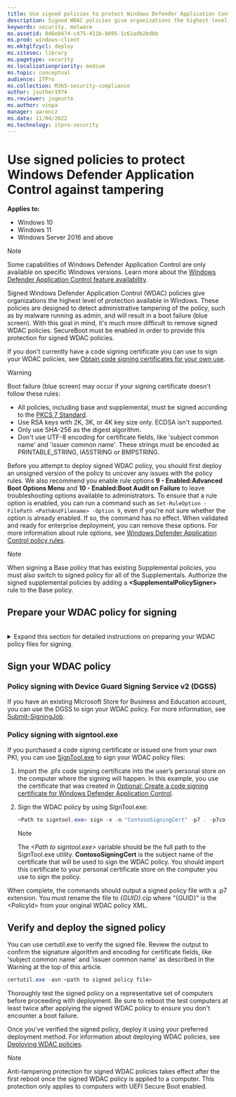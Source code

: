 ```yaml
---
title: Use signed policies to protect Windows Defender Application Control against tampering  (Windows)
description: Signed WDAC policies give organizations the highest level of malware protection available in Windows 10 and Windows 11.
keywords: security, malware
ms.assetid: 8d6e0474-c475-411b-b095-1c61adb2bdbb
ms.prod: windows-client
ms.mktglfcycl: deploy
ms.sitesec: library
ms.pagetype: security
ms.localizationpriority: medium
ms.topic: conceptual
audience: ITPro
ms.collection: M365-security-compliance
author: jsuther1974
ms.reviewer: jogeurte
ms.author: vinpa
manager: aaroncz
ms.date: 11/04/2022
ms.technology: itpro-security
---
```


# Use signed policies to protect Windows Defender Application Control against tampering

**Applies to:**

- Windows 10
- Windows 11
- Windows Server 2016 and above

> [!NOTE]
> Some capabilities of Windows Defender Application Control are only available on specific Windows versions. Learn more about the [Windows Defender Application Control feature availability](feature-availability.md).

Signed Windows Defender Application Control (WDAC) policies give organizations the highest level of protection available in Windows. These policies are designed to detect administrative tampering of the policy, such as by malware running as admin, and will result in a boot failure (blue screen). With this goal in mind, it's much more difficult to remove signed WDAC policies. SecureBoot must be enabled in order to provide this protection for signed WDAC policies.

If you don't currently have a code signing certificate you can use to sign your WDAC policies, see [Obtain code signing certificates for your own use](/windows/security/threat-protection/windows-defender-application-control/use-code-signing-to-simplify-application-control-for-classic-windows-applications#obtain-code-signing-certificates-for-your-own-use).

> [!WARNING]
> Boot failure (blue screen) may occur if your signing certificate doesn't follow these rules:
>
> - All policies, including base and supplemental, must be signed according to the [PKCS 7 Standard](https://datatracker.ietf.org/doc/html/rfc5652).
> - Use RSA keys with 2K, 3K, or 4K key size only. ECDSA isn't supported.
> - Only use SHA-256 as the digest algorithm.
> - Don't use UTF-8 encoding for certificate fields, like 'subject common name' and 'issuer common name'. These strings must be encoded as PRINTABLE_STRING, IA5STRING or BMPSTRING.

Before you attempt to deploy signed WDAC policy, you should first deploy an unsigned version of the policy to uncover any issues with the policy rules. We also recommend you enable rule options **9 - Enabled:Advanced Boot Options Menu** and **10 - Enabled:Boot Audit on Failure** to leave troubleshooting options available to administrators. To ensure that a rule option is enabled, you can run a command such as `Set-RuleOption -FilePath <PathAndFilename> -Option 9`, even if you're not sure whether the option is already enabled. If so, the command has no effect. When validated and ready for enterprise deployment, you can remove these options. For more information about rule options, see [Windows Defender Application Control policy rules](select-types-of-rules-to-create.md).

> [!NOTE]
> When signing a Base policy that has existing Supplemental policies, you must also switch to signed policy for all of the Supplementals. Authorize the signed supplemental policies by adding a **&lt;SupplementalPolicySigner&gt;** rule to the Base policy.

## Prepare your WDAC policy for signing

<br>
<details>
  <summary>Expand this section for detailed instructions on preparing your WDAC policy files for signing.</summary>

1. Open an elevated Windows PowerShell session and initialize the variables that will be used:

   ```powershell
   $PolicyPath=$env:userprofile+"\Desktop\"
   $PolicyName="FixedWorkloadPolicy_Enforced"
   $LamnaServerPolicy=$PolicyPath+$PolicyName+".xml"
   ```

   > [!NOTE]
   > This example uses an enforced version of the WDAC policy that you created in [Create a Windows Defender Application Control policy from a reference computer](create-initial-default-policy.md) article. If you are signing another policy, be sure to update the **$PolicyPath** and **$PolicyName** variables with the correct information.

2. Navigate to your desktop as the working directory:

   ```powershell
   cd $PolicyPath
   ```

3. If your WDAC policy doesn't already include an **&lt;UpdatePolicySigner&gt;** rule for your policy signing certificate, you must add it. At least one **&lt;UpdatePolicySigner&gt;** rule must exist to convert your WDAC policy XML with [ConvertFrom-CiPolicy](/powershell/module/config-ci/convertfrom-cipolicy). If you're using the Device Guard Signing Service v2 (DGSS) to sign your policy, you can find the policy signer rule in your tenant's default policy, which you can download from [Get-DefaultPolicy](/windows/security/threat-protection/windows-defender-application-control/use-device-guard-signing-portal-in-microsoft-store-for-business#get-defaultpolicy).

   Otherwise, use [Add-SignerRule](/powershell/module/configci/add-signerrule) and create an **&lt;UpdatePolicySigner&gt;** rule from your certificate file (.cer). DGSS users can download the root certificate file from [Get-RootCertificate](/windows/security/threat-protection/windows-defender-application-control/use-device-guard-signing-portal-in-microsoft-store-for-business#get-rootcertificate). If you purchased a code signing certificate or issued one from your own public key infrastructure (PKI), you can export the certificate file.

   NOTE: If your policy doesn't allow Supplemental policies, you should omit the **-Supplemental** switch from the following command:

   ```powershell
   Add-SignerRule -FilePath $LamnaServerPolicy -CertificatePath <Path to exported .cer certificate> –Update -Supplemental
   ```

   > [!IMPORTANT]
   > Failing to perform this step will leave you unable to modify or disable this policy and will lead to boot failure. For more information about how to disable signed WDAC policies causing boot failure, see [Remove WDAC policies causing boot stop failures](/windows/security/threat-protection/windows-defender-application-control/disable-windows-defender-application-control-policies#remove-wdac-policies-causing-boot-stop-failures).

4. Use [Set-RuleOption](/powershell/module/configci/set-ruleoption) to remove the unsigned policy rule option:

    ```powershell
   Set-RuleOption -FilePath $LamnaServerPolicy -Option 6 -Delete
   ```

5. (Optional) Use [Set-CIPolicyIdInfo](/powershell/module/configci/set-cipolicyidinfo) to reset the policy ID and change the policy name.

6. (Optional) Use [Set-CIPolicyVersion](/powershell/module/configci/set-cipolicyversion) to change the policy VersionEx.

   > [!IMPORTANT]
   > When updating a signed policy, the VersionEx of the updated policy must be greater than or equal to the current policy. Replacing a signed policy with a lower version will lead to boot failure.

7. Use [ConvertFrom-CIPolicy](/powershell/module/configci/convertfrom-cipolicy) to convert the policy to binary format:

   ```powershell
   $PolicyID= Set-CIPolicyIdInfo -FilePath $LamnaServerPolicy  -ResetPolicyID
   $PolicyID = $PolicyID.Substring(11)
   $CIPolicyBin = $env:userprofile + "\Desktop\" + $PolicyID + ".cip"
   ConvertFrom-CIPolicy $LamnaServerPolicy $CIPolicyBin
   ```

</details>

## Sign your WDAC policy

### Policy signing with Device Guard Signing Service v2 (DGSS)

If you have an existing Microsoft Store for Business and Education account, you can use the DGSS to sign your WDAC policy. For more information, see [Submit-SigningJob](/windows/security/threat-protection/windows-defender-application-control/use-device-guard-signing-portal-in-microsoft-store-for-business#submit-signingjob).

### Policy signing with signtool.exe

If you purchased a code signing certificate or issued one from your own PKI, you can use [SignTool.exe](/windows/win32/seccrypto/signtool) to sign your WDAC policy files:

1. Import the .pfx code signing certificate into the user’s personal store on the computer where the signing will happen. In this example, you use the certificate that was created in [Optional: Create a code signing certificate for Windows Defender Application Control](create-code-signing-cert-for-windows-defender-application-control.md).

2. Sign the WDAC policy by using SignTool.exe:

   ```powershell
   <Path to signtool.exe> sign -v -n "ContosoSigningCert" -p7 . -p7co 1.3.6.1.4.1.311.79.1 -fd sha256 $CIPolicyBin
   ```

   > [!NOTE]
   > The *&lt;Path to signtool.exe&gt;* variable should be the full path to the SignTool.exe utility. **ContosoSigningCert** is the subject name of the certificate that will be used to sign the WDAC policy. You should import this certificate to your personal certificate store on the computer you use to sign the policy.

When complete, the commands should output a signed policy file with a .p7 extension. You must rename the file to *{GUID}*.cip where "{GUID}" is the &lt;PolicyId&gt; from your original WDAC policy XML.

## Verify and deploy the signed policy

You can use certutil.exe to verify the signed file. Review the output to confirm the signature algorithm and encoding for certificate fields, like 'subject common name' and 'issuer common name' as described in the Warning at the top of this article.

```powershell
certutil.exe -asn <path to signed policy file>
```

Thoroughly test the signed policy on a representative set of computers before proceeding with deployment. Be sure to reboot the test computers at least twice after applying the signed WDAC policy to ensure you don't encounter a boot failure.

Once you've verified the signed policy, deploy it using your preferred deployment method. For information about deploying WDAC policies, see [Deploying WDAC policies](/windows/security/threat-protection/windows-defender-application-control/windows-defender-application-control-deployment-guide).

> [!NOTE]
> Anti-tampering protection for signed WDAC policies takes effect after the first reboot once the signed WDAC policy is applied to a computer. This protection only applies to computers with UEFI Secure Boot enabled.
